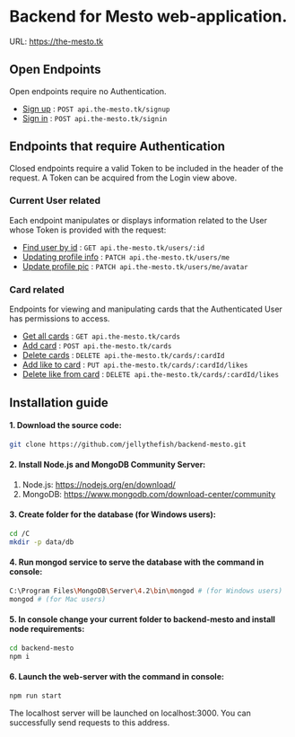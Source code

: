 # Backend for Mesto web-application.

URL: https://the-mesto.tk

## Open Endpoints

Open endpoints require no Authentication.

* [Sign up](docs/sign_up.md) : `POST api.the-mesto.tk/signup`
* [Sign in](docs/sign_in.md) : `POST api.the-mesto.tk/signin`

## Endpoints that require Authentication

Closed endpoints require a valid Token to be included in the header of the
request. A Token can be acquired from the Login view above.

### Current User related

Each endpoint manipulates or displays information related to the User whose
Token is provided with the request:

* [Find user by id](docs/user/get_user.md) : `GET api.the-mesto.tk/users/:id`
* [Updating profile info](docs/user/update_info.md) : `PATCH api.the-mesto.tk/users/me`
* [Update profile pic](docs/user/update_pic.md) : `PATCH api.the-mesto.tk/users/me/avatar`


### Card related

Endpoints for viewing and manipulating cards that the Authenticated User
has permissions to access.

* [Get all cards](docs/card/get_cards.md) : `GET api.the-mesto.tk/cards`
* [Add card](docs/card/add_card.md) : `POST api.the-mesto.tk/cards`
* [Delete cards](docs/card/delete_card.md) : `DELETE api.the-mesto.tk/cards/:cardId`
* [Add like to card](docs/card/put_like.md) : `PUT api.the-mesto.tk/cards/:cardId/likes`
* [Delete like from card](docs/card/remove_like.md) : `DELETE api.the-mesto.tk/cards/:cardId/likes`

## Installation guide

#### 1. Download the source code:

   ```bash
git clone https://github.com/jellythefish/backend-mesto.git
   ```

#### 2. Install Node.js and MongoDB Community Server:

  1. Node.js: https://nodejs.org/en/download/
  2. MongoDB: https://www.mongodb.com/download-center/community
  
   
#### 3. Create folder for the database (for Windows users):

```bash
cd /C
mkdir -p data/db
```

#### 4.  Run mongod service to serve the database with the command in console:

   ```bash
C:\Program Files\MongoDB\Server\4.2\bin\mongod # (for Windows users)
mongod # (for Mac users)
   ```

#### 5. In console change your current folder to backend-mesto and install node requirements:

   ```bash
cd backend-mesto
npm i
   ```
   
#### 6. Launch the web-server with the command in console: 

```bash
npm run start
```
The localhost server will be launched on localhost:3000. You can successfully send requests to this address.
